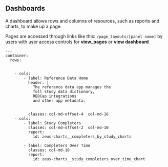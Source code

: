 ## Dashboards

A dashboard allows rows and columns of resources, such as reports and charts, to make up a page.

Pages are accessed through links like this: `/page_layouts/[panel name]` by users with user access controls for **view_pages** or **view dashboard**

    ---
    container:
      rows:


        - cols:
            - label: Reference Data Home
              header: |
                The reference data app manages the 
                full study data dictionary, 
                REDCap integrations
                and other app metadata.


              classes: col-md-offset-4  col-md-16
        - cols:
            - label: Study Completers
              classes: col-md-offset-2  col-md-10
              report:
                id: zeus-charts__completers_by_study_charts

            - label: Completers Over Time
              classes: col-md-10
              report:
                id: zeus-charts__study_completers_over_time_chart
